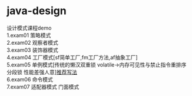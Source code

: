 ﻿# java-design
设计模式课程demo  
1.exam01 策略模式  
2.exam02 观察者模式  
3.exam03 装饰器模式    
4.exam04 工厂模式[sf简单工厂,fm工厂方法,af抽象工厂]  
5.exam05 单例模式[传统的懒汉双重锁 volatile->内存可见性与禁止指令重排序 分段锁 性能差强人意]<a href="https://github.com/MelloChan/interviews-coding/blob/master/No02.java">推荐写法</a>  
6.exam06 命令模式    
7.exam07 适配器模式 门面模式  